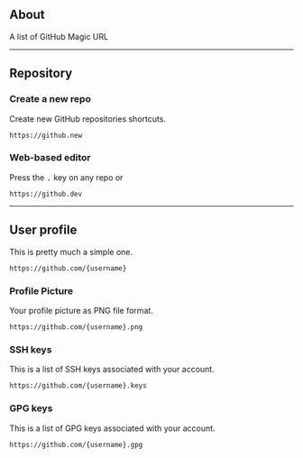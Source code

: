 ## About
A list of GitHub Magic URL

---

## Repository

### Create a new repo
Create new GitHub repositories shortcuts.
```
https://github.new
```

### Web-based editor
Press the <kbd>.</kbd> key on any repo or
```
https://github.dev
```

---

## User profile
This is pretty much a simple one.
```
https://github.com/{username}
```

### Profile Picture
Your profile picture as PNG file format.
```
https://github.com/{username}.png
```

### SSH keys
This is a list of SSH keys associated with your account.
```
https://github.com/{username}.keys
```

### GPG keys
This is a list of GPG keys associated with your account.
```
https://github.com/{username}.gpg
```
